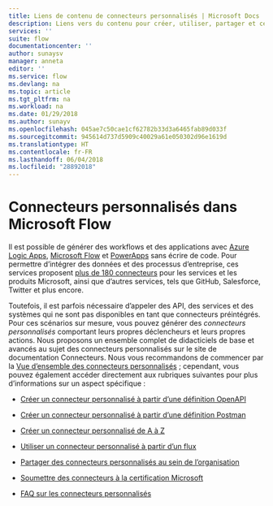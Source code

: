 ```yaml
---
title: Liens de contenu de connecteurs personnalisés | Microsoft Docs
description: Liens vers du contenu pour créer, utiliser, partager et certifier des connecteurs personnalisés.
services: ''
suite: flow
documentationcenter: ''
author: sunaysv
manager: anneta
editor: ''
ms.service: flow
ms.devlang: na
ms.topic: article
ms.tgt_pltfrm: na
ms.workload: na
ms.date: 01/29/2018
ms.author: sunayv
ms.openlocfilehash: 045ae7c50cae1cf62782b33d3a6465fab89d033f
ms.sourcegitcommit: 945614d737d5909c40029a61e050302d96e1619d
ms.translationtype: HT
ms.contentlocale: fr-FR
ms.lasthandoff: 06/04/2018
ms.locfileid: "28892018"
---
```

# <a name="custom-connectors-in-microsoft-flow"></a>Connecteurs personnalisés dans Microsoft Flow

Il est possible de générer des workflows et des applications avec [Azure Logic Apps](https://azure.microsoft.com/services/logic-apps), [Microsoft Flow](https://flow.microsoft.com) et [PowerApps](https://powerapps.microsoft.com) sans écrire de code. Pour permettre d’intégrer des données et des processus d’entreprise, ces services proposent [plus de 180 connecteurs](https://docs.microsoft.com/connectors/) pour les services et les produits Microsoft, ainsi que d’autres services, tels que GitHub, Salesforce, Twitter et plus encore. 

Toutefois, il est parfois nécessaire d’appeler des API, des services et des systèmes qui ne sont pas disponibles en tant que connecteurs préintégrés. Pour ces scénarios sur mesure, vous pouvez générer des *connecteurs personnalisés* comportant leurs propres déclencheurs et leurs propres actions. Nous proposons un ensemble complet de didacticiels de base et avancés au sujet des connecteurs personnalisés sur le site de documentation Connecteurs. Nous vous recommandons de commencer par la [Vue d’ensemble des connecteurs personnalisés](https://docs.microsoft.com/connectors/custom-connectors/) ; cependant, vous pouvez également accéder directement aux rubriques suivantes pour plus d’informations sur un aspect spécifique :

* [Créer un connecteur personnalisé à partir d’une définition OpenAPI](https://docs.microsoft.com/connectors/custom-connectors/define-openapi-definition)

* [Créer un connecteur personnalisé à partir d’une définition Postman](https://docs.microsoft.com/connectors/custom-connectors/define-postman-collection)

* [Créer un connecteur personnalisé de A à Z](https://docs.microsoft.com/connectors/custom-connectors/define-blank)

* [Utiliser un connecteur personnalisé à partir d’un flux](https://docs.microsoft.com/connectors/custom-connectors/use-custom-connector-flow)

* [Partager des connecteurs personnalisés au sein de l’organisation](https://docs.microsoft.com/connectors/custom-connectors/share)

* [Soumettre des connecteurs à la certification Microsoft](https://docs.microsoft.com/connectors/custom-connectors/submit-certification)

* [FAQ sur les connecteurs personnalisés](https://docs.microsoft.com/connectors/custom-connectors/faq)